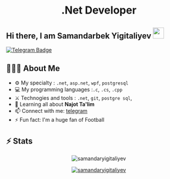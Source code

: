 <h1 align="center">.Net Developer</h1>

## Hi there, I am Samandarbek Yigitaliyev <img src="https://raw.githubusercontent.com/aemmadi/aemmadi/master/wave.gif" width="30px">

[![Telegram Badge](https://img.shields.io/badge/@Samandarbek_Yigitaliyev-2CA5E0?style=flat-square&logo=telegram&logoColor=white&link=https://t.me/Samandarbek_Yigitaliyev)](https://t.me/Samandarbek_Yigitaliyev)

<h2 align="left">👨🏻‍💻 About Me</h2>

- ⚙️ My specialty : `.net`, `asp.net`, `wpf`, `postgresql`
- 💻 My programming languages :`.c`, `.cs`, `.cpp`
- ⚔️ Technogies and tools : `.net`, `git`, `postgre sql`, 
- 🌱 Learning all about **Najot Ta'lim**
- 📫 Connect with me: [telegram](https://t.me/Samandarbek_Yigitaliyev)
- ⚡️ Fun fact: I'm a huge fan of Football

## ⚡ Stats
<p align="center"> <img src="https://github-readme-stats.vercel.app/api?username=samandaryigitaliyev&show_icons=true&theme=gotham" alt="samandaryigitaliyev"/>

<p align="center"> <a href="https://github.com/ryo-ma/github-samandaryigitaliyev"><img src="https://github-samandaryigitaliyev.vercel.app/?username=samandaryigitaliyev&theme=onestar&row=1&margin-w=15&margin-h=15&no-bg=true" alt="samandaryigitaliyev"/></a> </p>
